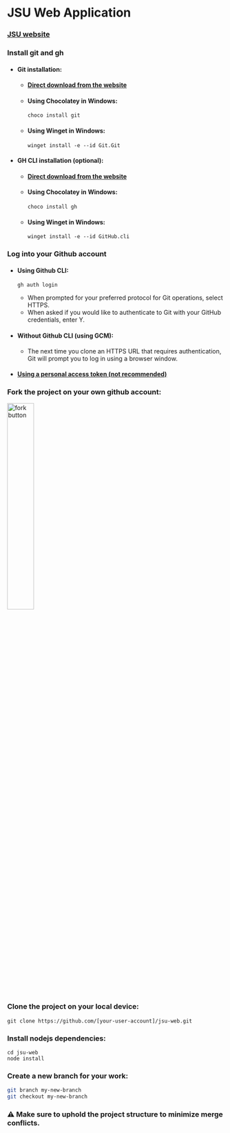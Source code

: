 # JSU Web Application
### [JSU website](https://jsu.ac.ir)

### Install git and gh
- #### Git installation:
    - #### [Direct download from the website](https://git-scm.com/downloads)
    - #### Using Chocolatey in Windows:
        ```
        choco install git
        ```
    - #### Using Winget in Windows:
        ```
        winget install -e --id Git.Git
        ```
- #### GH CLI installation (optional):

    - #### [Direct download from the website](https://cli.github.com/)

    - #### Using Chocolatey in Windows:
        ```
        choco install gh
        ```
    - #### Using Winget in Windows:
        ```
        winget install -e --id GitHub.cli
        ```

### Log into your Github account

- #### Using Github CLI:
    ```
    gh auth login
    ```
    - When prompted for your preferred protocol for Git operations, select HTTPS.
    - When asked if you would like to authenticate to Git with your GitHub credentials, enter Y.

- #### Without Github CLI (using GCM):
    - The next time you clone an HTTPS URL that requires authentication, Git will prompt you to log in using a browser window. 

- #### [Using a personal access token (not recommended)](https://docs.github.com/en/authentication/keeping-your-account-and-data-secure/managing-your-personal-access-tokens)

### Fork the project on your own github account:

<img src="https://github.com/s-ras/jsu-web/blob/b998a1494a9efabf205a83eaf8165d59c5f97c99/assets/fork_button.png" alt="fork button" width="35%" height="auto">

### Clone the project on your local device:
```
git clone https://github.com/[your-user-account]/jsu-web.git
```

### Install nodejs dependencies:
```
cd jsu-web
node install
```
### Create a new branch for your work:
```bash
git branch my-new-branch
git checkout my-new-branch
```
### ⚠️ Make sure to uphold the project structure to minimize merge conflicts.
